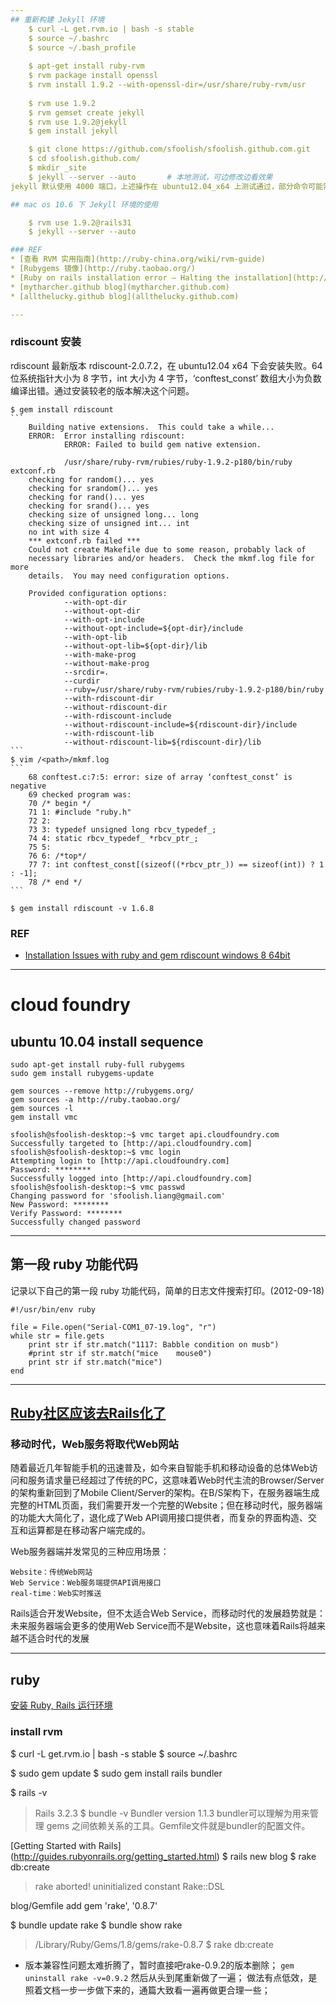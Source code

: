 ```yaml
---
## 重新构建 Jekyll 环境
    $ curl -L get.rvm.io | bash -s stable
    $ source ~/.bashrc
    $ source ~/.bash_profile
    
    $ apt-get install ruby-rvm
    $ rvm package install openssl
    $ rvm install 1.9.2 --with-openssl-dir=/usr/share/ruby-rvm/usr
    
    $ rvm use 1.9.2
    $ rvm gemset create jekyll
    $ rvm use 1.9.2@jekyll
    $ gem install jekyll

    $ git clone https://github.com/sfoolish/sfoolish.github.com.git
    $ cd sfoolish.github.com/
    $ mkdir _site
    $ jekyll --server --auto       # 本地测试，可边修改边看效果
jekyll 默认使用 4000 端口，上述操作在 ubuntu12.04_x64 上测试通过，部分命令可能需要 `sudo`。

## mac os 10.6 下 Jekyll 环境的使用

    $ rvm use 1.9.2@rails31
    $ jekyll --server --auto

### REF
* [查看 RVM 实用指南](http://ruby-china.org/wiki/rvm-guide)
* [Rubygems 镜像](http://ruby.taobao.org/)
* [Ruby on rails installation error – Halting the installation](http://vkarthickeyan.wordpress.com/2012/02/03/)
* [mytharcher.github blog](mytharcher.github.com)
* [allthelucky.github blog](allthelucky.github.com)

---
```

### rdiscount 安装
rdiscount 最新版本 rdiscount-2.0.7.2，在 ubuntu12.04 x64 下会安装失败。64 位系统指针大小为 8 字节，int 大小为 4 字节，‘conftest_const’ 数组大小为负数编译出错。通过安装较老的版本解决这个问题。
    
    $ gem install rdiscount
    ```
        Building native extensions.  This could take a while...
        ERROR:  Error installing rdiscount:
                ERROR: Failed to build gem native extension.
        
                /usr/share/ruby-rvm/rubies/ruby-1.9.2-p180/bin/ruby extconf.rb
        checking for random()... yes
        checking for srandom()... yes
        checking for rand()... yes
        checking for srand()... yes
        checking size of unsigned long... long
        checking size of unsigned int... int
        no int with size 4
        *** extconf.rb failed ***
        Could not create Makefile due to some reason, probably lack of
        necessary libraries and/or headers.  Check the mkmf.log file for more
        details.  You may need configuration options.
        
        Provided configuration options:
                --with-opt-dir
                --without-opt-dir
                --with-opt-include
                --without-opt-include=${opt-dir}/include
                --with-opt-lib
                --without-opt-lib=${opt-dir}/lib
                --with-make-prog
                --without-make-prog
                --srcdir=.
                --curdir
                --ruby=/usr/share/ruby-rvm/rubies/ruby-1.9.2-p180/bin/ruby
                --with-rdiscount-dir
                --without-rdiscount-dir
                --with-rdiscount-include
                --without-rdiscount-include=${rdiscount-dir}/include
                --with-rdiscount-lib
                --without-rdiscount-lib=${rdiscount-dir}/lib
    ```
    $ vim /<path>/mkmf.log
    ```
        68 conftest.c:7:5: error: size of array ‘conftest_const’ is negative
        69 checked program was:
        70 /* begin */
        71 1: #include "ruby.h"
        72 2:
        73 3: typedef unsigned long rbcv_typedef_;
        74 4: static rbcv_typedef_ *rbcv_ptr_;
        75 5:
        76 6: /*top*/
        77 7: int conftest_const[(sizeof((*rbcv_ptr_)) == sizeof(int)) ? 1 : -1];
        78 /* end */
    ```

    $ gem install rdiscount -v 1.6.8
### REF
* [Installation Issues with ruby and gem rdiscount windows 8 64bit](http://stackoverflow.com/questions/15283059/installation-issues-with-ruby-and-gem-rdiscount-windows-8-64bit)

---
# cloud foundry
## ubuntu 10.04 install sequence
    sudo apt-get install ruby-full rubygems
    sudo gem install rubygems-update
    
    gem sources --remove http://rubygems.org/
    gem sources -a http://ruby.taobao.org/
    gem sources -l
    gem install vmc

    sfoolish@sfoolish-desktop:~$ vmc target api.cloudfoundry.com
    Successfully targeted to [http://api.cloudfoundry.com]
    sfoolish@sfoolish-desktop:~$ vmc login
    Attempting login to [http://api.cloudfoundry.com]
    Password: ********
    Successfully logged into [http://api.cloudfoundry.com]
    sfoolish@sfoolish-desktop:~$ vmc passwd
    Changing password for 'sfoolish.liang@gmail.com'
    New Password: ********
    Verify Password: ********
    Successfully changed password

---
## 第一段 ruby 功能代码
记录以下自己的第一段 ruby 功能代码，简单的日志文件搜索打印。(2012-09-18)

    #!/usr/bin/env ruby

    file = File.open("Serial-COM1_07-19.log", "r")
    while str = file.gets
        print str if str.match("1117: Babble condition on musb")
        #print str if str.match("mice    mouse0")
        print str if str.match("mice")
    end

---
## [Ruby社区应该去Rails化了](http://robbinfan.com/blog/40/ruby-off-rails)
### 移动时代，Web服务将取代Web网站
随着最近几年智能手机的迅速普及，如今来自智能手机和移动设备的总体Web访问和服务请求量已经超过了传统的PC，这意味着Web时代主流的Browser/Server的架构重新回到了Mobile Client/Server的架构。在B/S架构下，在服务器端生成完整的HTML页面，我们需要开发一个完整的Website；但在移动时代，服务器端的功能大大简化了，退化成了Web API调用接口提供者，而复杂的界面构造、交互和运算都是在移动客户端完成的。

Web服务器端并发常见的三种应用场景：

    Website：传统Web网站
    Web Service：Web服务端提供API调用接口
    real-time：Web实时推送

Rails适合开发Website，但不太适合Web Service，而移动时代的发展趋势就是：未来服务器端会更多的使用Web Service而不是Website，这也意味着Rails将越来越不适合时代的发展

---
## ruby
[安装 Ruby, Rails 运行环境](http://ruby-china.org/wiki/install_ruby_guide)
### install rvm
$ curl -L get.rvm.io | bash -s stable
$ source ~/.bashrc 

$ sudo gem update
$ sudo gem install rails bundler

$ rails -v
> Rails 3.2.3
$ bundle -v
> Bundler version 1.1.3
bundler可以理解为用来管理 gems 之间依赖关系的工具。Gemfile文件就是bundler的配置文件。

[Getting Started with Rails]
(http://guides.rubyonrails.org/getting_started.html)
$ rails new blog
$ rake db:create
> rake aborted!
> uninitialized constant Rake::DSL

blog/Gemfile add
    gem 'rake', '0.8.7'

$ bundle update rake
$ bundle show rake
> /Library/Ruby/Gems/1.8/gems/rake-0.8.7
$ rake db:create

* 版本兼容性问题太难折腾了，暂时直接吧rake-0.9.2的版本删除；
`gem uninstall rake -v=0.9.2`  然后从头到尾重新做了一遍；
做法有点低效，是照着文档一步一步做下来的，通篇大致看一遍再做更合理一些；

